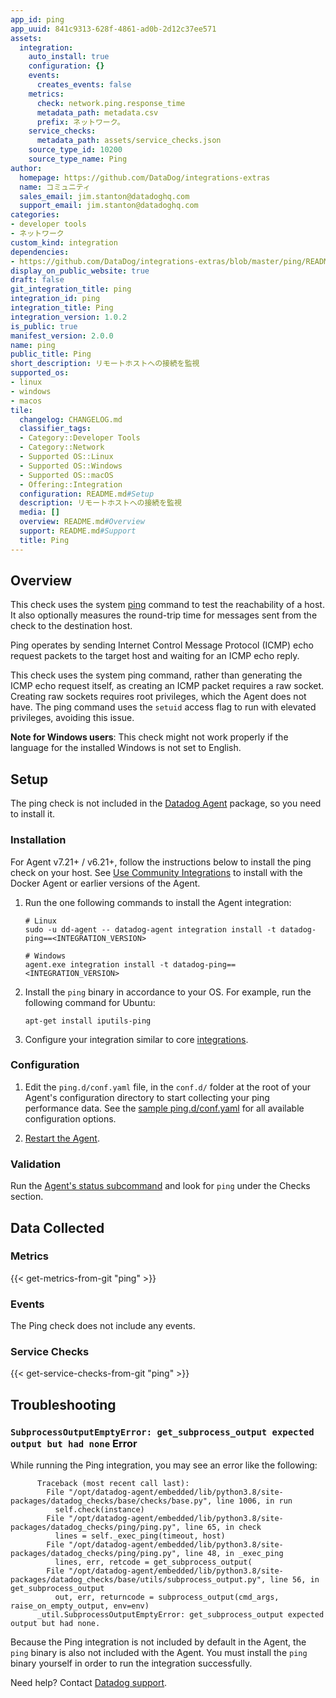 ```yaml
---
app_id: ping
app_uuid: 841c9313-628f-4861-ad0b-2d12c37ee571
assets:
  integration:
    auto_install: true
    configuration: {}
    events:
      creates_events: false
    metrics:
      check: network.ping.response_time
      metadata_path: metadata.csv
      prefix: ネットワーク。
    service_checks:
      metadata_path: assets/service_checks.json
    source_type_id: 10200
    source_type_name: Ping
author:
  homepage: https://github.com/DataDog/integrations-extras
  name: コミュニティ
  sales_email: jim.stanton@datadoghq.com
  support_email: jim.stanton@datadoghq.com
categories:
- developer tools
- ネットワーク
custom_kind: integration
dependencies:
- https://github.com/DataDog/integrations-extras/blob/master/ping/README.md
display_on_public_website: true
draft: false
git_integration_title: ping
integration_id: ping
integration_title: Ping
integration_version: 1.0.2
is_public: true
manifest_version: 2.0.0
name: ping
public_title: Ping
short_description: リモートホストへの接続を監視
supported_os:
- linux
- windows
- macos
tile:
  changelog: CHANGELOG.md
  classifier_tags:
  - Category::Developer Tools
  - Category::Network
  - Supported OS::Linux
  - Supported OS::Windows
  - Supported OS::macOS
  - Offering::Integration
  configuration: README.md#Setup
  description: リモートホストへの接続を監視
  media: []
  overview: README.md#Overview
  support: README.md#Support
  title: Ping
---
```


<!--  SOURCED FROM https://github.com/DataDog/integrations-extras -->


## Overview

This check uses the system [ping][1] command to test the reachability of a host.
It also optionally measures the round-trip time for messages sent from the check to the destination host.

Ping operates by sending Internet Control Message Protocol (ICMP) echo request packets to the target host and waiting for an ICMP echo reply.

This check uses the system ping command, rather than generating the ICMP echo request itself, as creating an ICMP packet requires a raw socket. Creating raw sockets requires root privileges, which the Agent does not have. The ping command uses the `setuid` access flag to run with elevated privileges, avoiding this issue.

**Note for Windows users**: This check might not work properly if the language for the installed Windows is not set to English.

## Setup

The ping check is not included in the [Datadog Agent][2] package, so you need to install it.

### Installation

For Agent v7.21+ / v6.21+, follow the instructions below to install the ping check on your host. See [Use Community Integrations][3] to install with the Docker Agent or earlier versions of the Agent.

1. Run the one following commands to install the Agent integration:

   ```shell
   # Linux
   sudo -u dd-agent -- datadog-agent integration install -t datadog-ping==<INTEGRATION_VERSION>

   # Windows
   agent.exe integration install -t datadog-ping==<INTEGRATION_VERSION>
   ```
2. Install the `ping` binary in accordance to your OS. For example, run the following command for Ubuntu:
   ```shell
   apt-get install iputils-ping
   ```

3. Configure your integration similar to core [integrations][4].

### Configuration

1. Edit the `ping.d/conf.yaml` file, in the `conf.d/` folder at the root of your Agent's configuration directory to start collecting your ping performance data. See the [sample ping.d/conf.yaml][5] for all available configuration options.

2. [Restart the Agent][6].

### Validation

Run the [Agent's status subcommand][7] and look for `ping` under the Checks section.

## Data Collected

### Metrics
{{< get-metrics-from-git "ping" >}}


### Events

The Ping check does not include any events.

### Service Checks
{{< get-service-checks-from-git "ping" >}}


## Troubleshooting

### `SubprocessOutputEmptyError: get_subprocess_output expected output but had none` Error
While running the Ping integration, you may see an error like the following:

```
      Traceback (most recent call last):
        File "/opt/datadog-agent/embedded/lib/python3.8/site-packages/datadog_checks/base/checks/base.py", line 1006, in run
          self.check(instance)
        File "/opt/datadog-agent/embedded/lib/python3.8/site-packages/datadog_checks/ping/ping.py", line 65, in check
          lines = self._exec_ping(timeout, host)
        File "/opt/datadog-agent/embedded/lib/python3.8/site-packages/datadog_checks/ping/ping.py", line 48, in _exec_ping
          lines, err, retcode = get_subprocess_output(
        File "/opt/datadog-agent/embedded/lib/python3.8/site-packages/datadog_checks/base/utils/subprocess_output.py", line 56, in get_subprocess_output
          out, err, returncode = subprocess_output(cmd_args, raise_on_empty_output, env=env)
      _util.SubprocessOutputEmptyError: get_subprocess_output expected output but had none.
```

Because the Ping integration is not included by default in the Agent, the `ping` binary is also not included with the Agent. You must install the `ping` binary yourself in order to run the integration successfully. 


Need help? Contact [Datadog support][10].


[1]: https://en.wikipedia.org/wiki/Ping_%28networking_utility%29
[2]: https://app.datadoghq.com/account/settings/agent/latest
[3]: https://docs.datadoghq.com/ja/agent/guide/use-community-integrations/
[4]: https://docs.datadoghq.com/ja/getting_started/integrations/
[5]: https://github.com/DataDog/integrations-extras/blob/master/ping/datadog_checks/ping/data/conf.yaml.example
[6]: https://docs.datadoghq.com/ja/agent/guide/agent-commands/#start-stop-and-restart-the-agent
[7]: https://docs.datadoghq.com/ja/agent/guide/agent-commands/#service-status
[8]: https://github.com/DataDog/integrations-extras/blob/master/ping/metadata.csv
[9]: https://github.com/DataDog/integrations-extras/blob/master/ping/assets/service_checks.json
[10]: https://docs.datadoghq.com/ja/help/